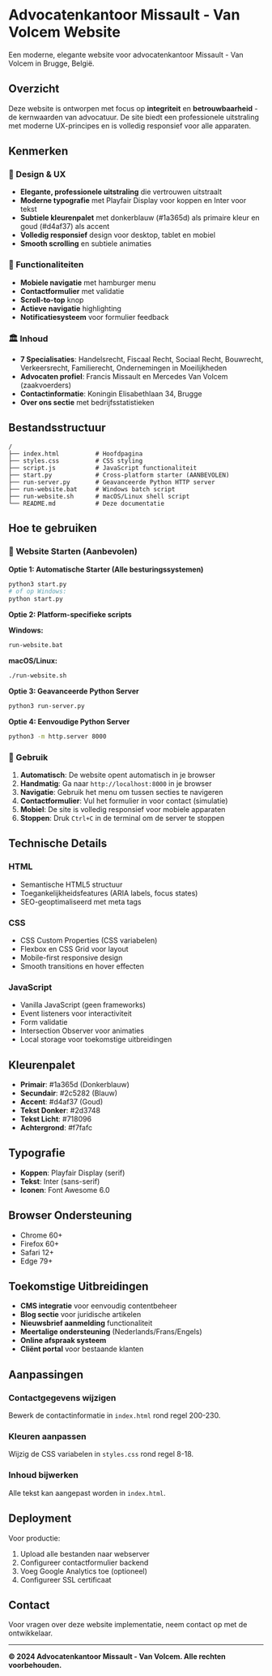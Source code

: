 # Advocatenkantoor Missault - Van Volcem Website

Een moderne, elegante website voor advocatenkantoor Missault - Van Volcem in Brugge, België.

## Overzicht

Deze website is ontworpen met focus op **integriteit** en **betrouwbaarheid** - de kernwaarden van advocatuur. De site biedt een professionele uitstraling met moderne UX-principes en is volledig responsief voor alle apparaten.

## Kenmerken

### 🎨 Design & UX
- **Elegante, professionele uitstraling** die vertrouwen uitstraalt
- **Moderne typografie** met Playfair Display voor koppen en Inter voor tekst
- **Subtiele kleurenpalet** met donkerblauw (#1a365d) als primaire kleur en goud (#d4af37) als accent
- **Volledig responsief** design voor desktop, tablet en mobiel
- **Smooth scrolling** en subtiele animaties

### 📱 Functionaliteiten
- **Mobiele navigatie** met hamburger menu
- **Contactformulier** met validatie
- **Scroll-to-top** knop
- **Actieve navigatie** highlighting
- **Notificatiesysteem** voor formulier feedback

### 🏛️ Inhoud
- **7 Specialisaties**: Handelsrecht, Fiscaal Recht, Sociaal Recht, Bouwrecht, Verkeersrecht, Familierecht, Ondernemingen in Moeilijkheden
- **Advocaten profiel**: Francis Missault en Mercedes Van Volcem (zaakvoerders)
- **Contactinformatie**: Koningin Elisabethlaan 34, Brugge
- **Over ons sectie** met bedrijfsstatistieken

## Bestandsstructuur

```
/
├── index.html          # Hoofdpagina
├── styles.css          # CSS styling
├── script.js           # JavaScript functionaliteit
├── start.py            # Cross-platform starter (AANBEVOLEN)
├── run-server.py       # Geavanceerde Python HTTP server
├── run-website.bat     # Windows batch script
├── run-website.sh      # macOS/Linux shell script
└── README.md           # Deze documentatie
```

## Hoe te gebruiken

### 🚀 Website Starten (Aanbevolen)

**Optie 1: Automatische Starter (Alle besturingssystemen)**
```bash
python3 start.py
# of op Windows:
python start.py
```

**Optie 2: Platform-specifieke scripts**

**Windows:**
```cmd
run-website.bat
```

**macOS/Linux:**
```bash
./run-website.sh
```

**Optie 3: Geavanceerde Python Server**
```bash
python3 run-server.py
```

**Optie 4: Eenvoudige Python Server**
```bash
python3 -m http.server 8000
```

### 📱 Gebruik
1. **Automatisch**: De website opent automatisch in je browser
2. **Handmatig**: Ga naar `http://localhost:8000` in je browser
3. **Navigatie**: Gebruik het menu om tussen secties te navigeren
4. **Contactformulier**: Vul het formulier in voor contact (simulatie)
5. **Mobiel**: De site is volledig responsief voor mobiele apparaten
6. **Stoppen**: Druk `Ctrl+C` in de terminal om de server te stoppen

## Technische Details

### HTML
- Semantische HTML5 structuur
- Toegankelijkheidsfeatures (ARIA labels, focus states)
- SEO-geoptimaliseerd met meta tags

### CSS
- CSS Custom Properties (CSS variabelen)
- Flexbox en CSS Grid voor layout
- Mobile-first responsive design
- Smooth transitions en hover effecten

### JavaScript
- Vanilla JavaScript (geen frameworks)
- Event listeners voor interactiviteit
- Form validatie
- Intersection Observer voor animaties
- Local storage voor toekomstige uitbreidingen

## Kleurenpalet

- **Primair**: #1a365d (Donkerblauw)
- **Secundair**: #2c5282 (Blauw)
- **Accent**: #d4af37 (Goud)
- **Tekst Donker**: #2d3748
- **Tekst Licht**: #718096
- **Achtergrond**: #f7fafc

## Typografie

- **Koppen**: Playfair Display (serif)
- **Tekst**: Inter (sans-serif)
- **Iconen**: Font Awesome 6.0

## Browser Ondersteuning

- Chrome 60+
- Firefox 60+
- Safari 12+
- Edge 79+

## Toekomstige Uitbreidingen

- **CMS integratie** voor eenvoudig contentbeheer
- **Blog sectie** voor juridische artikelen
- **Nieuwsbrief aanmelding** functionaliteit
- **Meertalige ondersteuning** (Nederlands/Frans/Engels)
- **Online afspraak systeem**
- **Cliënt portal** voor bestaande klanten

## Aanpassingen

### Contactgegevens wijzigen
Bewerk de contactinformatie in `index.html` rond regel 200-230.

### Kleuren aanpassen
Wijzig de CSS variabelen in `styles.css` rond regel 8-18.

### Inhoud bijwerken
Alle tekst kan aangepast worden in `index.html`.

## Deployment

Voor productie:
1. Upload alle bestanden naar webserver
2. Configureer contactformulier backend
3. Voeg Google Analytics toe (optioneel)
4. Configureer SSL certificaat

## Contact

Voor vragen over deze website implementatie, neem contact op met de ontwikkelaar.

---

**© 2024 Advocatenkantoor Missault - Van Volcem. Alle rechten voorbehouden.** 